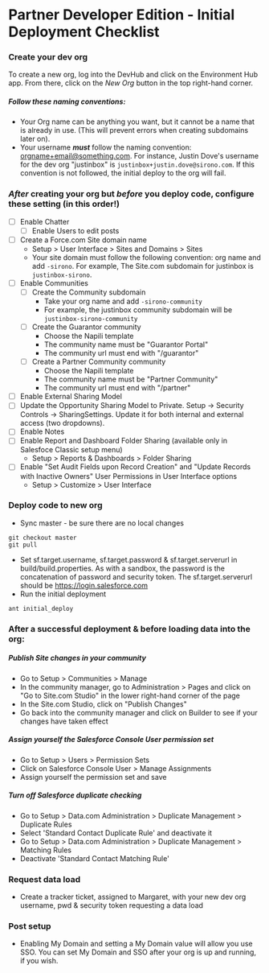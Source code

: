 # Partner Developer Edition - Initial Deployment Checklist
### Create your dev org

To create a new org, log into the DevHub and click on the Environment Hub app. From there, click on the _New Org_ button in the top right-hand corner.

##### Follow these naming conventions:
- Your Org name can be anything you want, but it cannot be a name that is already in use. (This will prevent errors when creating subdomains later on).
- Your username _**must**_ follow the naming convention: orgname+email@something.com. For instance, Justin Dove's username for the dev org "justinbox" is `justinbox+justin.dove@sirono.com`. If this convention is not followed, the initial deploy to the org will fail.

### _After_ creating your org but _before_ you deploy code, configure these setting (in this order!)
- [ ] Enable Chatter
  - [ ] Enable Users to edit posts
- [ ] Create a Force.com Site domain name
  - Setup > User Interface > Sites and Domains > Sites
  - Your site domain must follow the following convention: org name and add `-sirono`. For example, The Site.com subdomain for justinbox is `justinbox-sirono`.
- [ ] Enable Communities
  - [ ] Create the Community subdomain
    - Take your org name and add `-sirono-community`
    - For example, the justinbox community subdomain will be `justinbox-sirono-community`
  - [ ] Create the Guarantor community
    - Choose the Napili template
    - The community name must be "Guarantor Portal"
    - The community url must end with "/guarantor"
  - [ ] Create a Partner Community community
    - Choose the Napili template
    - The community name must be "Partner Community"
    - The community url must end with "/partner"
- [ ] Enable External Sharing Model
- [ ] Update the Opportunity Sharing Model to Private. Setup -> Security Controls -> SharingSettings. Update it for both internal and external access (two dropdowns).
- [ ] Enable Notes
- [ ] Enable Report and Dashboard Folder Sharing (available only in Salesfoce Classic setup menu)
  - Setup > Reports & Dashboards > Folder Sharing
- [ ] Enable "Set Audit Fields upon Record Creation" and "Update Records with Inactive Owners" User Permissions in User Interface options
  - Setup > Customize > User Interface

### Deploy code to new org
- Sync master - be sure there are no local changes
```
git checkout master
git pull
```
- Set sf.target.username, sf.target.password & sf.target.serverurl in build/build.properties. As with a sandbox, the password is the concatenation of password and security token. The sf.target.serverurl should be https://login.salesforce.com
- Run the initial deployment
```
ant initial_deploy
```

### After a successful deployment & before loading data into the org:
##### Publish Site changes in your community
- Go to Setup > Communities > Manage
- In the community manager, go to Administration > Pages and click on "Go to Site.com Studio" in the lower right-hand corner of the page
- In the Site.com Studio, click on "Publish Changes"
- Go back into the community manager and click on Builder to see if your changes have taken effect

##### Assign yourself the Salesforce Console User permission set
- Go to Setup > Users > Permission Sets
- Click on Salesforce Console User > Manage Assignments
- Assign yourself the permission set and save

##### Turn off Salesforce duplicate checking
- Go to Setup > Data.com Administration > Duplicate Management > Duplicate Rules
- Select 'Standard Contact Duplicate Rule' and deactivate it
- Go to Setup > Data.com Administration > Duplicate Management > Matching Rules
- Deactivate 'Standard Contact Matching Rule'

### Request data load
- Create a tracker ticket, assigned to Margaret, with your new dev org username, pwd & security token requesting a data load

### Post setup
- Enabling My Domain and setting a My Domain value will allow you use SSO. You can set My Domain and SSO after your org is up and running, if you wish.
